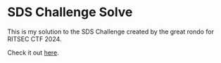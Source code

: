 # SDS Challenge Solve

This is my solution to the SDS Challenge created by the great rondo for RITSEC CTF 2024. 

Check it out [here](https://github.com/thisusernameistaken/sds_chal). 
